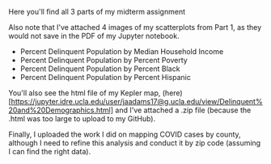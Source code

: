 Here you'll find all 3 parts of my midterm assignment


Also note that I've attached 4 images of my scatterplots from Part 1, as they would not save in the PDF of my Jupyter notebook.
* Percent Delinquent Population by Median Household Income 
* Percent Delinquent Population by Percent Poverty 
* Percent Delinquent Population by Percent Black
* Percent Delinquent Population by Percent Hispanic

You'll also see the html file of my Kepler map, (here)[https://jupyter.idre.ucla.edu/user/jaadams17@g.ucla.edu/view/Delinquent%20and%20Demographics.html] and I've attached a .zip file (because the .html was too large to upload to my GitHub). 

Finally, I uploaded the work I did on mapping COVID cases by county, although I need to refine this analysis and conduct it by zip code (assuming I can find 
the right data). 
